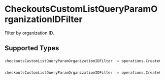 # CheckoutsCustomListQueryParamOrganizationIDFilter

Filter by organization ID.


## Supported Types

### 

```go
checkoutsCustomListQueryParamOrganizationIDFilter := operations.CreateCheckoutsCustomListQueryParamOrganizationIDFilterStr(string{/* values here */})
```

### 

```go
checkoutsCustomListQueryParamOrganizationIDFilter := operations.CreateCheckoutsCustomListQueryParamOrganizationIDFilterArrayOfStr([]string{/* values here */})
```

